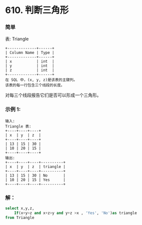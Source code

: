 # 610. 判断三角形

### 简单

表: Triangle

    +-------------+------+
    | Column Name | Type |
    +-------------+------+
    | x           | int  |
    | y           | int  |
    | z           | int  |
    +-------------+------+
    在 SQL 中，(x, y, z)是该表的主键列。
    该表的每一行包含三个线段的长度。
 

对每三个线段报告它们是否可以形成一个三角形。

### 示例 1:

    输入: 
    Triangle 表:
    +----+----+----+
    | x  | y  | z  |
    +----+----+----+
    | 13 | 15 | 30 |
    | 10 | 20 | 15 |
    +----+----+----+
    输出: 
    +----+----+----+----------+
    | x  | y  | z  | triangle |
    +----+----+----+----------+
    | 13 | 15 | 30 | No       |
    | 10 | 20 | 15 | Yes      |
    +----+----+----+----------+

### 解：

```SQL
select x,y,z,
    If(x+y>z and x+z>y and y+z >x , 'Yes', 'No')as triangle
from Triangle
```